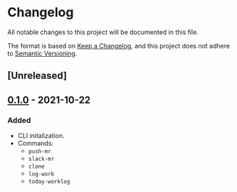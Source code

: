 # Changelog

All notable changes to this project will be documented in this file.

The format is based on [Keep a Changelog](https://keepachangelog.com/en/1.0.0/),
and this project does not adhere to [Semantic Versioning](https://semver.org/spec/v2.0.0.html).

## [Unreleased]

## [0.1.0] - 2021-10-22
### Added
- CLI initalization.
- Commands:
  - `push-mr`
  - `slack-mr`
  - `clone`
  - `log-work`
  - `today-worklog`

[0.1.0]: https://github.com/ardier16/shelf-cli/releases/tag/v0.1.0
